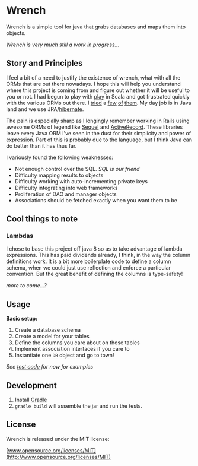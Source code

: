 Wrench
======

Wrench is a simple tool for java that grabs databases and maps them into objects. 

*Wrench is very much still a work in progress...*

Story and Principles
--------------------

I feel a bit of a need to justify the existence of wrench, what with all the ORMs
that are out there nowadays. I hope this will help you understand where this project
is coming from and figure out whether it will be useful to you or not.  I had begun to 
play with [play](www.playframework.com) in Scala and got frustrated quickly with the 
various ORMs out there. I [tried](http://sorm-framework.org/) a [few](http://slick.typesafe.com/) 
[of](http://squeryl.org/) [them](http://www.playframework.com/documentation/2.1.0/ScalaAnorm).
My day job is in Java land and we use JPA/[hibernate](http://hibernate.org/orm/).

The pain is especially sharp as I longingly remember working in Rails using 
awesome ORMs of legend like [Sequel](http://sequel.jeremyevans.net/) and 
[ActiveRecord](https://github.com/rails/rails/tree/master/activerecord). These libraries
leave every Java ORM I've seen in the dust for their simplicity and power of expression. 
Part of this is probably due to the language, but I think Java can do better than it has thus far.

I variously found the following weaknesses:

* Not enough control over the SQL. *SQL is our friend*
* Difficulty mapping results to objects
* Difficulty working with auto-incrementing private keys
* Difficulty integrating into web frameworks
* Proliferation of DAO and manager objects 
* Associations should be fetched exactly when you want them to be

Cool things to note
-------------------

### Lambdas

I chose to base this project off java 8 so as to take advantage of lambda expressions. 
This has paid dividends already, I think, in the way the column definitions work. 
It is a bit more boilerplate code to define a column schema, when we could just use reflection 
and enforce a particular convention. But the great benefit of defining the columns is type-safety!

*more to come...?*

Usage
-----

**Basic setup:**

1. Create a database schema 
2. Create a model for your tables
3. Define the columns you care about on those tables
4. Implement association interfaces if you care to
5. Instantiate one `DB` object and go to town!

*See [test code](https://github.com/matthauck/wrench/blob/master/src/test/java/wrench/orm/DBTest.java) for now for examples*

Development
-----------

1. Install [Gradle](http://www.gradle.org/)
1. `gradle build` will assemble the jar and run the tests.


License
-------

Wrench is released under the MIT license:

[www.opensource.org/licenses/MIT](http://www.opensource.org/licenses/MIT)



